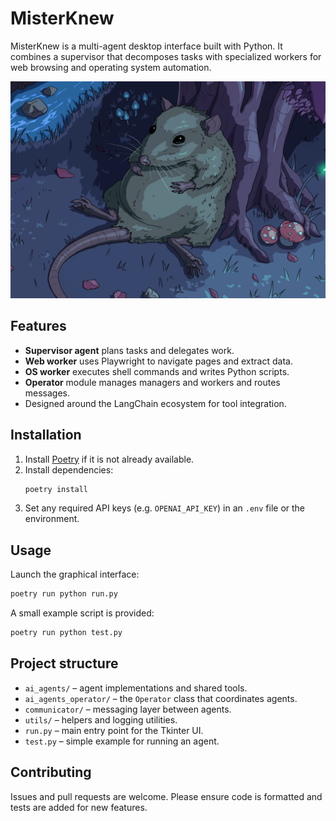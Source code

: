 # MisterKnew

MisterKnew is a multi-agent desktop interface built with Python. It combines a supervisor that decomposes tasks with specialized workers for web browsing and operating system automation.

![Interface screenshot](img.png)

## Features
- **Supervisor agent** plans tasks and delegates work.
- **Web worker** uses Playwright to navigate pages and extract data.
- **OS worker** executes shell commands and writes Python scripts.
- **Operator** module manages managers and workers and routes messages.
- Designed around the LangChain ecosystem for tool integration.

## Installation
1. Install [Poetry](https://python-poetry.org/) if it is not already available.
2. Install dependencies:
   ```bash
   poetry install
   ```
3. Set any required API keys (e.g. `OPENAI_API_KEY`) in an `.env` file or the environment.

## Usage
Launch the graphical interface:
```bash
poetry run python run.py
```

A small example script is provided:
```bash
poetry run python test.py
```

## Project structure
- `ai_agents/` – agent implementations and shared tools.
- `ai_agents_operator/` – the `Operator` class that coordinates agents.
- `communicator/` – messaging layer between agents.
- `utils/` – helpers and logging utilities.
- `run.py` – main entry point for the Tkinter UI.
- `test.py` – simple example for running an agent.

## Contributing
Issues and pull requests are welcome. Please ensure code is formatted and tests are added for new features.

